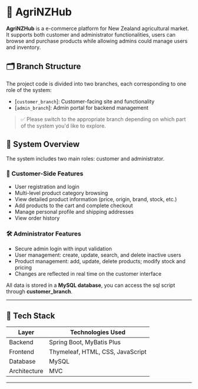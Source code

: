 # 🌱 AgriNZHub

**AgriNZHub** is a e-commerce platform for New Zealand agricultural market. It supports both customer and administrator functionalities, users can browse and purchase products while allowing admins could manage users and inventory.


## 🗂 Branch Structure

The project code is divided into two branches, each corresponding to one role of the system:

- [`customer_branch`]: Customer-facing site and functionality
- [`admin_branch`]: Admin portal for backend management

> ✅ Please switch to the appropriate branch depending on which part of the system you'd like to explore.


## 📌 System Overview

The system includes two main roles: customer and administrator.

### 👤 Customer-Side Features
- User registration and login
- Multi-level product category browsing
- View detailed product information (price, origin, brand, stock, etc.)
- Add products to the cart and complete checkout
- Manage personal profile and shipping addresses
- View order history

### 🛠 Administrator Features
- Secure admin login with input validation
- User management: create, update, search, and delete inactive users
- Product management: add, update, delete products; modify stock and pricing
- Changes are reflected in real time on the customer interface

All data is stored in a **MySQL database**, you can access the sql script through **customer_branch**.

---

## 🧰 Tech Stack

| Layer         | Technologies Used                              |
|---------------|-------------------------------------------------|
| Backend       | Spring Boot, MyBatis Plus                       |
| Frontend      | Thymeleaf, HTML, CSS, JavaScript                |
| Database      | MySQL                                           |
| Architecture  | MVC                                             |

---

